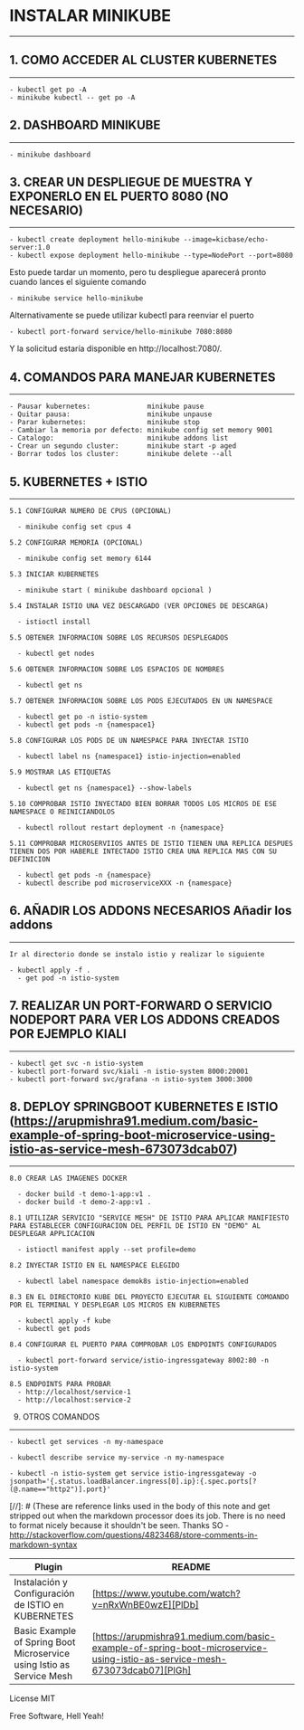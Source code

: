# INSTALAR MINIKUBE
------------------

## 1. COMO ACCEDER AL CLUSTER KUBERNETES
----------------------------------------------------------------------------
    - kubectl get po -A
	- minikube kubectl -- get po -A
					
## 2. DASHBOARD MINIKUBE
----------------------------------------------------------------------------
    - minikube dashboard
## 3. CREAR UN DESPLIEGUE DE MUESTRA Y EXPONERLO EN EL PUERTO 8080 (NO NECESARIO)
----------------------------------------------------------------------------
    - kubectl create deployment hello-minikube --image=kicbase/echo-server:1.0
    - kubectl expose deployment hello-minikube --type=NodePort --port=8080

Esto puede tardar un momento, pero tu despliegue aparecerá pronto cuando lances el siguiente comando

    - minikube service hello-minikube

Alternativamente se puede utilizar kubectl para reenviar el puerto

    - kubectl port-forward service/hello-minikube 7080:8080

Y la solicitud estaría disponible en http://localhost:7080/.

## 4. COMANDOS PARA MANEJAR KUBERNETES
----------------------------------------------------------------------------
    - Pausar kubernetes:              minikube pause
    - Quitar pausa:                   minikube unpause
    - Parar kubernetes:               minikube stop
    - Cambiar la memoria por defecto: minikube config set memory 9001
    - Catalogo:                       minikube addons list
    - Crear un segundo cluster:       minikube start -p aged 
    - Borrar todos los cluster:       minikube delete --all


## 5. KUBERNETES + ISTIO
----------------------------------------------------------------------------

    5.1 CONFIGURAR NUMERO DE CPUS (OPCIONAL)

      - minikube config set cpus 4

    5.2 CONFIGURAR MEMORIA (OPCIONAL)

      - minikube config set memory 6144

    5.3 INICIAR KUBERNETES 
      
      - minikube start ( minikube dashboard opcional )

    5.4 INSTALAR ISTIO UNA VEZ DESCARGADO (VER OPCIONES DE DESCARGA) 
    
      - istioctl install

    5.5 OBTENER INFORMACION SOBRE LOS RECURSOS DESPLEGADOS
    
      - kubectl get nodes

    5.6 OBTENER INFORMACION SOBRE LOS ESPACIOS DE NOMBRES
    
      - kubectl get ns

    5.7 OBTENER INFORMACION SOBRE LOS PODS EJECUTADOS EN UN NAMESPACE
    
      - kubectl get po -n istio-system
      - kubectl get pods -n {namespace1}

    5.8 CONFIGURAR LOS PODS DE UN NAMESPACE PARA INYECTAR ISTIO
      
      - kubectl label ns {namespace1} istio-injection=enabled

    5.9 MOSTRAR LAS ETIQUETAS

      - kubectl get ns {namespace1} --show-labels

    5.10 COMPROBAR ISTIO INYECTADO BIEN BORRAR TODOS LOS MICROS DE ESE     NAMESPACE O REINICIANDOLOS
          
	  - kubectl rollout restart deployment -n {namespace}

    5.11 COMPROBAR MICROSERVIIOS ANTES DE ISTIO TIENEN UNA REPLICA DESPUES TIENEN DOS POR HABERLE INTECTADO ISTIO CREA UNA REPLICA MAS CON SU DEFINICION
    
      - kubectl get pods -n {namespace}
      - kubectl describe pod microserviceXXX -n {namespace}

    
## 6. AÑADIR LOS ADDONS NECESARIOS Añadir los addons
----------------------------------------------------------------------------
    Ir al directorio donde se instalo istio y realizar lo siguiente
	
    - kubectl apply -f .
	  - get pod -n istio-system

## 7. REALIZAR UN PORT-FORWARD O SERVICIO NODEPORT PARA VER LOS ADDONS CREADOS POR EJEMPLO KIALI
----------------------------------------------------------------------------
	- kubectl get svc -n istio-system
	- kubectl port-forward svc/kiali -n istio-system 8000:20001
	- kubectl port-forward svc/grafana -n istio-system 3000:3000
	
## 8. DEPLOY SPRINGBOOT KUBERNETES E ISTIO (https://arupmishra91.medium.com/basic-example-of-spring-boot-microservice-using-istio-as-service-mesh-673073dcab07)
----------------------------------------------------------------------------
    8.0 CREAR LAS IMAGENES DOCKER

      - docker build -t demo-1-app:v1 .
      - docker build -t demo-2-app:v1 .

    8.1 UTILIZAR SERVICIO "SERVICE MESH" DE ISTIO PARA APLICAR MANIFIESTO PARA ESTABLECER CONFIGURACION DEL PERFIL DE ISTIO EN "DEMO" AL DESPLEGAR APPLICACION

      - istioctl manifest apply --set profile=demo

    8.2 INYECTAR ISTIO EN EL NAMESPACE ELEGIDO
    
      - kubectl label namespace demok8s istio-injection=enabled

    8.3 EN EL DIRECTORIO KUBE DEL PROYECTO EJECUTAR EL SIGUIENTE COMOANDO POR EL TERMINAL Y DESPLEGAR LOS MICROS EN KUBERNETES
      
      - kubectl apply -f kube
      - kubectl get pods

    8.4 CONFIGURAR EL PUERTO PARA COMPROBAR LOS ENDPOINTS CONFIGURADOS 
    
      - kubectl port-forward service/istio-ingressgateway 8002:80 -n istio-system

    8.5 ENDPOINTS PARA PROBAR
      - http://localhost/service-1 
      - http://localhost:service-2

9. OTROS COMANDOS
----------------------------------------------------------------------------

    - kubectl get services -n my-namespace

    - kubectl describe service my-service -n my-namespace
    
    - kubectl -n istio-system get service istio-ingressgateway -o jsonpath='{.status.loadBalancer.ingress[0].ip}:{.spec.ports[?(@.name=="http2")].port}'
    
[//]: # (These are reference links used in the body of this note and get stripped out when the markdown processor does its job. There is no need to format nicely because it shouldn't be seen. Thanks SO - http://stackoverflow.com/questions/4823468/store-comments-in-markdown-syntax

| Plugin | README |
| ------ | ------ |
| Instalación y Configuración de ISTIO en KUBERNETES | [https://www.youtube.com/watch?v=nRxWnBE0wzE][PlDb] |
| Basic Example of Spring Boot Microservice using Istio as Service Mesh | [https://arupmishra91.medium.com/basic-example-of-spring-boot-microservice-using-istio-as-service-mesh-673073dcab07][PlGh] |

License
MIT

Free Software, Hell Yeah!